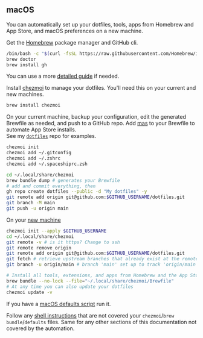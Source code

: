 ## macOS

You can automatically set up your dotfiles, tools, apps from Homebrew and App Store, and macOS preferences on a new machine.

Get the [Homebrew](https://brew.sh/) package manager and GitHub cli.
```zsh
/bin/bash -c "$(curl -fsSL https://raw.githubusercontent.com/Homebrew/install/HEAD/install.sh)"
brew doctor
brew install gh
```
You can use a more [detailed guide](https://mac.install.guide/homebrew/index.html) if needed.

Install [chezmoi](https://www.chezmoi.io/install/) to manage your dotfiles. You'll need this on your current and new machines.
```sh
brew install chezmoi
```

On your current machine, backup your configuration, edit the generated Brewfile as needed, and push to a GitHub repo. 
Add [mas](https://github.com/mas-cli/mas) to your Brewfile to automate App Store installs.  
See my [`dotfiles`](https://github.com/santisbon/dotfiles) repo for examples.
```sh
chezmoi init
chezmoi add ~/.gitconfig
chezmoi add ~/.zshrc
chezmoi add ~/.spaceshiprc.zsh

cd ~/.local/share/chezmoi
brew bundle dump # generates your Brewfile
# add and commit everything, then
gh repo create dotfiles --public -d "My dotfiles" -y
git remote add origin git@github.com:$GITHUB_USERNAME/dotfiles.git
git branch -M main
git push -u origin main
```

On your [new machine](https://www.chezmoi.io/quick-start/#using-chezmoi-across-multiple-machines)
```sh
chezmoi init --apply $GITHUB_USERNAME
cd ~/.local/share/chezmoi
git remote -v # is it https? Change to ssh
git remote remove origin
git remote add origin git@github.com:$GITHUB_USERNAME/dotfiles.git
git fetch # retrieve upstream branches that already exist at the remote
git branch -u origin/main # branch 'main' set up to track 'origin/main'.

# Install all tools, extensions, and apps from Homebrew and the App Store
brew bundle --no-lock --file="~/.local/share/chezmoi/Brewfile" 
# At any time you can also update your dotfiles
chezmoi update -v
```

If you have a [macOS defaults script](https://github.com/santisbon/dotfiles/blob/main/macos-defaults.sh) run it.

Follow any [shell instructions](/reference/shell/) that are not covered your `chezmoi`/`brew bundle`/`defaults` files. Same for any other sections of this documentation not covered by the automation.

